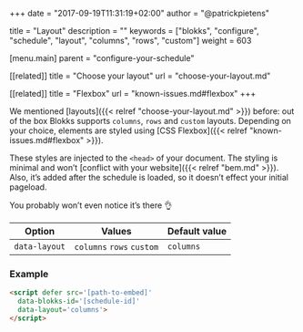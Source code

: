 +++
date            = "2017-09-19T11:31:19+02:00"
author          = "@patrickpietens"

title           = "Layout"
description     = ""
keywords        = ["blokks", "configure", "schedule", "layout", "columns", "rows", "custom"]
weight          = 603

[menu.main]
parent          = "configure-your-schedule"

[[related]]
title = "Choose your layout"
url = "choose-your-layout.md"

[[related]]
title = "Flexbox"
url = "known-issues.md#flexbox"
+++

We mentioned [layouts]({{< relref "choose-your-layout.md" >}}) before: out of the box Blokks supports `columns`, `rows` and `custom` layouts. Depending on your choice, elements are styled using [CSS Flexbox]({{< relref "known-issues.md#flexbox" >}}). 

These styles are injected to the `<head>` of your document. The styling is minimal and won’t [conflict with your website]({{< relref "bem.md" >}}). Also, it’s added after the schedule is loaded, so it doesn’t effect your initial pageload. 

You probably won’t even notice it’s there 👌

| Option | Values | Default value |
|--------|--------|---------------|
| `data-layout` | `columns` `rows` `custom` | `columns`|

### Example

```html
<script	defer src='[path-to-embed]'
  data-blokks-id='[schedule-id]'
  data-layout='columns'>
</script>
```
